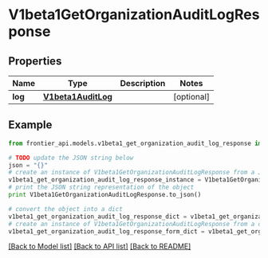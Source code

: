 # V1beta1GetOrganizationAuditLogResponse


## Properties
Name | Type | Description | Notes
------------ | ------------- | ------------- | -------------
**log** | [**V1beta1AuditLog**](V1beta1AuditLog.md) |  | [optional] 

## Example

```python
from frontier_api.models.v1beta1_get_organization_audit_log_response import V1beta1GetOrganizationAuditLogResponse

# TODO update the JSON string below
json = "{}"
# create an instance of V1beta1GetOrganizationAuditLogResponse from a JSON string
v1beta1_get_organization_audit_log_response_instance = V1beta1GetOrganizationAuditLogResponse.from_json(json)
# print the JSON string representation of the object
print V1beta1GetOrganizationAuditLogResponse.to_json()

# convert the object into a dict
v1beta1_get_organization_audit_log_response_dict = v1beta1_get_organization_audit_log_response_instance.to_dict()
# create an instance of V1beta1GetOrganizationAuditLogResponse from a dict
v1beta1_get_organization_audit_log_response_form_dict = v1beta1_get_organization_audit_log_response.from_dict(v1beta1_get_organization_audit_log_response_dict)
```
[[Back to Model list]](../README.md#documentation-for-models) [[Back to API list]](../README.md#documentation-for-api-endpoints) [[Back to README]](../README.md)


